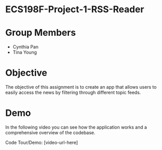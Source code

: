 # ECS198F-Project-1-RSS-Reader

# Group Members

* Cynthia Pan
* Tina Young

# Objective

The objective of this assignment is to create an app that allows users to easily access the news by filtering through different topic feeds.

# Demo

In the following video you can see how the application works and a comprehensive overview of the codebase.

Code Tour/Demo: [video-url-here]
